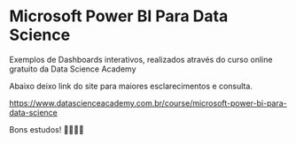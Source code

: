 # Microsoft Power BI Para Data Science

Exemplos de Dashboards interativos, realizados através do curso online gratuito da Data Science Academy 

Abaixo deixo link do site para maiores esclarecimentos e consulta.

https://www.datascienceacademy.com.br/course/microsoft-power-bi-para-data-science



Bons estudos! 👨‍💻👩‍💻